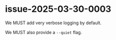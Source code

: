 # issue-2025-03-30-0003

We MUST add very verbose logging by default.

We MUST also provide a `--quiet` flag.
